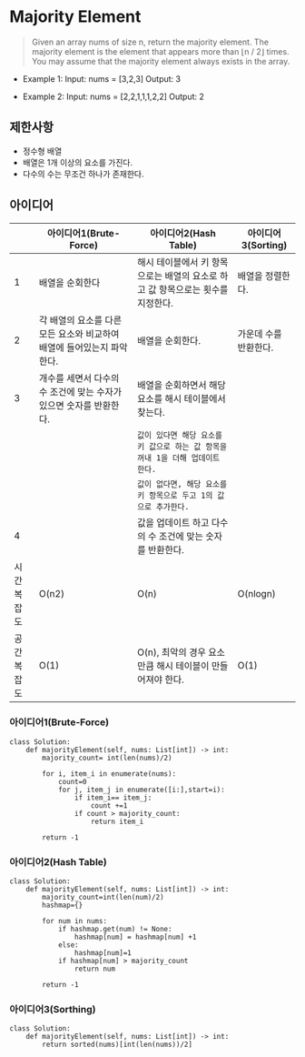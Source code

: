 # Majority Element

>Given an array nums of size n, return the majority element. The majority element is the element that appears more than ⌊n / 2⌋ times. You may assume that the majority element always exists in the array.


-  Example 1:
Input: nums = [3,2,3]
Output: 3

- Example 2: 
Input: nums = [2,2,1,1,1,2,2]
Output: 2


## 제한사항
- 정수형 배열
- 배열은 1개 이상의 요소를 가진다.
- 다수의 수는 무조건 하나가 존재한다.


## 아이디어 

| |아이디어1(Brute-Force) |아이디어2(Hash Table) |아이디어3(Sorting) |
|----------------|-------------------------------|-----------------------------|-----------------------------|
|1 |배열을 순회한다|해시 테이블에서 키 항목으로는 배열의 요소로 하고 값 항목으로는 횟수를 지정한다. |배열을 정렬한다.|
|2 |각 배열의 요소를 다른 모든 요소와 비교하여 배열에 들어있는지 파악한다. |배열을 순회한다.|가운데 수를 반환한다.|
|3 |개수를 세면서 다수의 수 조건에 맞는 수자가 있으면 숫자를 반환한다. |배열을 순회하면서 해당 요소를 해시 테이블에서 찾는다. |
| | |`값이 있다면 해당 요소를 키 값으로 하는 값 항목을 꺼내 1을 더해 업데이트 한다.`|
| | |`값이 없다면, 해당 요소를 키 항목으로 두고 1의 값으로 추가한다.`|
|4| |값을 업데이트 하고 다수의 수 조건에 맞는 숫자를 반환한다.|
|시간 복잡도| O(n2)|O(n)|O(nlogn)|
|공간 복잡도| O(1) |O(n), 최악의 경우 요소 만큼 해시 테이블이 만들어져야 한다.|O(1)|



### 아이디어1(Brute-Force)

```
class Solution:
    def majorityElement(self, nums: List[int]) -> int:
        majority_count= int(len(nums)/2)

        for i, item_i in enumerate(nums):
            count=0
            for j, item_j in enumerate([i:],start=i):
                if item_i== item_j:
                    count +=1
                if count > majority_count:
                    return item_i

        return -1                         

```

### 아이디어2(Hash Table)

```
class Solution:
    def majorityElement(self, nums: List[int]) -> int:
        majority_count=int(len(num)/2)
        hashmap={}

        for num in nums:
            if hashmap.get(num) != None:
                hashmap[num] = hashmap[num] +1
            else:
                hashmap[num]=1
            if hashmap[num] > majority_count
                return num

        return -1                    

```

### 아이디어3(Sorthing)

```
class Solution:
    def majorityElement(self, nums: List[int]) -> int:
        return sorted(nums)[int(len(nums))/2]                   

```

